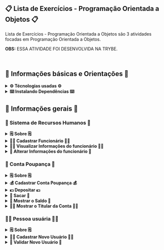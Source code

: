 ## 📋 Lista de Exercícios - Programação Orientada a Objetos 📋

Lista de Exercícios - Programação Orientada a Objetos são 3 atividades focadas em Programação Orientada a Objetos. 

<strong>OBS:</strong> ESSA ATIVIDADE FOI DESENVOLVIDA NA TRYBE.

<br>

## 📑 Informações básicas e Orientações 📑

<details>
  <summary><strong>⚙️ Técnologias usadas ⚙️</strong></summary><br>

* Java;
* Maven;
</details>

<details>
  <summary><strong>⌨️ Instalando Dependências ⌨️</strong></summary><br>

Execute: `maven install`
</details>
<!--
<details>
  <summary><strong>🛠 Executando Testes 🛠</strong></summary><br>
  
  Para executar todos os testes basta rodar o comando: `mvn test`
  
  Para executar apenas uma classe de testes: `mvn test -Dtest="TestClassName"`
</details>
-->

## 👥 Informações gerais 👥

### 💼 Sistema de Recursos Humanos 💼️

<details>
    <summary><strong>🗒️ Sobre 🗒️</strong></summary>

A classe `PessoaFuncionaria` é focada em cadastrar funcionários, ver e alterar as informações cadastradas. São elas: nome completo, cpf, endereço e salário.

</details>

<details>
  <summary><strong>💁‍♀️ Cadastrar Funcionário 💁‍♀️</strong></summary><br>

Para cadastrar um funcionário deve chamar a classe `PessoaFuncionaria` mandando os seguintes parâmetros:
1. `nomeCompleto` é o nome completo do funcionário e é do tipo `String`;
2. `cpf` é o cpf do funcionário e é do tipo `String`;
3. `endereco` é o endereço do funcionário e é do tipo `String`;
4. `salario` é o salário do funcionário e é do tipo `double`.

</details>
<details>
<summary><strong>💁‍♂️ Visualizar Informações do funcionário 💁‍♂️</strong></summary>

Para visualizar as informações do funcionário que você criou, pegue o funcionário que você acabou de criar e acesse o `getter`.
1. `getNomeCompleto()` retornará `Nome completo`;
2. `getCpf()` retornará `CPF`;
3. `getEndereco()` retornará `Endereço`;
4. `getSalario()` retornará `Salário`;

</details>
<details>
<summary><strong>💁 Alterar Informações do funcionário 💁</strong></summary>

Para alterar as informações do funcionário que você criou, pegue o funcionário que você acabou de criar e acesse o `setter`.
1. `setNomeCompleto()` altera o `Nome completo` e precisa enviar um parâmetro tipo `String`;
2. `setEndereco()` altera o `Endereço` e precisa enviar um parâmetro tipo `String`;
3. `setSalario()` altera o `Salário` e precisa enviar um parâmetro tipo `double`;

<strong>OBS:</strong> O `CPF` NÃO PODE SER ALTERADO.
</details>

### 🏦 Conta Poupança 🏦

<details>
    <summary><strong>🗒️ Sobre 🗒️</strong></summary>

A classe `ContaPoupanca` é focada em criar uma conta poupança, sacar, depositar, mostrar o saldo da conta e mostrar o nome do dono da conta.

</details>
<details>
<summary><strong>💰 Cadastrar Conta Poupança 💰</strong></summary>

Para cadastrar uma conta poupança deve chamar a classe `ContaPoupanca` mandando os parâmetros:
1. `titularConta` é o nome do dono da conta e é do tipo `String`;
2. `saldo` é o valor em dinheiro que a conta possui e é do tipo `double`.

</details>
<details>
<summary><strong>💵 Depositar 💵</strong></summary>

Para depositar, deve chamar a função `depositar()` utilizando a conta criada, mandando o valor que gostaria de depositar que deve ser do tipo `double`. O código irá somar com o saldo da conta.

</details>
<details>
<summary><strong>💸 Sacar 💸</strong></summary>

Para sacar, deve chamar a função `sacar()` utilizando a conta criada, mandando o valor que gostaria de depositar que deve ser do tipo `double`. O código irá subtrair com o saldo da conta.

</details>

<details>
<summary><strong>🧾 Mostrar o Saldo 🧾</strong></summary>

Para mostrar o saldo, deve chamar a função `mostrarSaldo()` utilizando a conta criada.

</details>
<details>
<summary><strong>🧑‍💼 Mostrar o Titular da Conta 🧑‍💼</strong></summary>

Para mostrar o nome do titular da conta, deve chamar a função `mostrarTitularConta()` utilizando a conta criada.

</details>

### 🕵️‍♂️ Pessoa usuária 🕵️‍♂️

<details>
    <summary><strong>🗒️ Sobre 🗒️</strong></summary>

A classe `Pessoa` possui 2 atributos `protegidos`: `nome` e `sobrenome`.

A classe `PessoaUsuaria` extende a classe `Pessoa` e é focada em validar se `nome` e `sobrenome` do novo usuário são válidos ou não.

</details>

<details>
    <summary><strong>🙆‍♀️ Cadastrar Novo Usuário 🙆‍♀️</strong></summary>

Para cadastrar uma nova pessoa usuária deve chamar a classe `PessoaUsuaria` mandando os parâmetros:
1. `nome` é o nome do usuário e é do tipo `String`;
2. `sobrenome` é o sobrenome do usuário e é do tipo `String`.

</details>

<details>
    <summary><strong>🙆 Validar Novo Usuário 🙆</strong></summary>

Para validar o novo usuário, deve chamar a função `getPessoaUsuaria()` utilizando a pessoa usuária criada.
* Caso o usuário seja inválido(alguns dos atributos seja null ou uma String vazia), a mensagem que receberá será: `Pessoa usuária inválida`.
* Se for válida, a mensagem será  nome.sobrenome. **Exemplo:** `milena.suzumura`

</details>